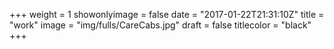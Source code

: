 +++
weight = 1
showonlyimage = false
date = "2017-01-22T21:31:10Z"
title = "work"
image = "img/fulls/CareCabs.jpg"
draft = false
titlecolor = "black"
+++

